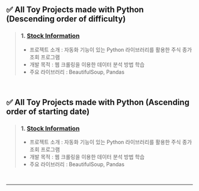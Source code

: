 <!-- Contents -->
## ✅ All Toy Projects made with Python (Descending order of difficulty)
> ### 1. [Stock Information](https://github.com/Kim-src/Toy-Projects/tree/main/Python/Stock%20Information)
> - 프로젝트 소개 : 자동화 기능이 있는 Python 라이브러리를 활용한 주식 종가 조회 프로그램
> - 개발 목적 : 웹 크롤링을 이용한 데이터 분석 방법 학습
> - 주요 라이브러리 : BeautifulSoup, Pandas

<br>

## ✅ All Toy Projects made with Python (Ascending order of starting date)
> ### 1. [Stock Information](https://github.com/Kim-src/Toy-Projects/tree/main/Python/Stock%20Information)
> - 프로젝트 소개 : 자동화 기능이 있는 Python 라이브러리를 활용한 주식 종가 조회 프로그램
> - 개발 목적 : 웹 크롤링을 이용한 데이터 분석 방법 학습
> - 주요 라이브러리 : BeautifulSoup, Pandas

<br>

***

<br>
<br>
<br>
